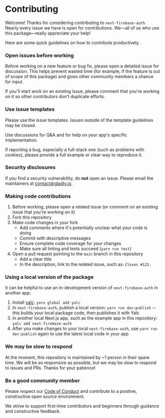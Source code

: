 # Contributing

Welcome! Thanks for considering contributing to `next-firebase-auth`. Nearly every issue we have is open for contributions. We—all of us who use this package—really appreciate your help! 

Here are some quick guidelines on how to contribute productively.

### Open issues before working

Before working on a new feature or bug fix, please open a detailed issue for discussion. This helps prevent wasted time (for example, if the feature is out of scope of this package) and gives other community members a chance for input.

If you'll start work on an existing issue, please comment that you're working on it so other contributors don't duplicate efforts.

### Use issue templates

Please use the issue templates. Issues outside of the template guidelines may be closed.

Use discussions for Q&A and for help on your app's specific implementation.

If reporting a bug, especially a full-stack one (such as problems with cookies), please provide a full example or clear way to reproduce it.

### Security disclosures

If you find a security vulnerability, do **not** open an issue. Please email the maintainers at [contact@gladly.io](mailto:contact@gladly.io).

### Making code contributions

1. Before working, please open a related issue (or comment on an existing issue that you're working on it)
2. Fork this repository
3. Make code changes in your fork
    * Add comments where it's potentially unclear what your code is doing
    * Commit with descriptive messages
    * Ensure complete code coverage for your changes
    * Make sure all linting and tests succeed (`yarn run test`)
4. Open a pull request pointing to the `main` branch in this repository
    * Add a clear title
    * In the description, link to the related issue, such as: `Closes #123.`

### Using a local version of the package

It can be helpful to use an in-development version of `next-firebase-auth` in another app:

1. Install [yalc](https://www.npmjs.com/package/yalc): `yarn global add yalc`
2. In `next-firebase-auth`, publish a local version: `yarn run dev:publish` -- this builds your local package code, then publishes it with Yalc
3. In another local Next.js app, such as the example app in this repository: `yalc add next-firebase-auth`
4. After you make changes to your local `next-firebase-auth`, use `yarn run dev:publish` again to use the latest local code in your app

### We may be slow to respond

At the moment, this repository is maintained by ~1 person in their spare time. We will be as responsive as possible, but we may be slow to respond to issues and PRs. Thanks for your patience!

### Be a good community member

Please respect our [Code of Conduct](./CODE_OF_CONDUCT.md) and contribute to a positive, constructive open source environment.

We strive to support first-time contributors and beginners through guidance and constructive feedback.
